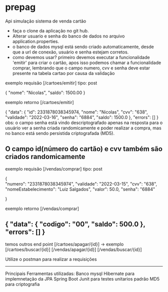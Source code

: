 # prepag
Api simulação sistema de venda cartão 

- faça o clone da aplicação no git hub. 
- Alterar usuario e senha do banco de dados no arquivo application.properties.
-  o banco de dados mysql está sendo criado automaticamente, desde que a url de conexão, usuário e senha estejam corretos. 
- como devemos usar? primeiro devemos executar a funcionalidade 'emitir' para criar o cartão, apos isso podemos chamar a funcionalidade comprar, lembrando que o campo numero, cvv e senha deve estar presente na tabela cartao por causa da validação   

exemplo requisão [/cartoes/emitir] tipo: post

{
	"nome": "Nicolas",
	"saldo": 1500.00
}

exemplo retorno [/cartoes/emitir] 

{
    "data": {
        "id": 2331878038345974,
        "nome": "Nicolas",
        "cvv": "638",
        "validade": "2022-03-16",
        "senha": "6884",
        "saldo": 1500.0
    },
    "errors": []
}
obs: o campo senha está vindo descriptografado apenas na resposta para o usuário ver a senha criada randomicamente e poder realizar a compra, mas no banco está sendo persistida criptografada (MD5).

O campo id(número do cartão) e cvv também são criados randomicamente
----------------------------------------------------------
exemplo requisão [/vendas/comprar] tipo: post 

{	
	"numero":	"2331878038345974",
	"validade":	"2022-03-15",
	"cvv":		"638",
	"nomeEstabelecimento": "Luiz Salgados",
	"valor": 50.0,
	"senha": "6884"
	
	
}

exemplo retorno [/vendas/comprar]

{
    "data": {
        "codigo": "00",
        "saldo": 500.0
    },
    "errors": []
} 
------------------------------------------------------------------------------------------
temos outros end point 
[/cartoes/apagar/{id}] -> exemplo 
[/cartoes/buscar/{id}]
[/vendas/apagar/{id}]
[/vendas/buscar/{id}]

Utilize o postman para realizar a requisições 

-------------------------------------------------------------------------------------------------------
Principais Ferramentas utilizadas: 
Banco mysql 
Hibernate para implemnetação da JPA
Spring Boot
Junit para testes unitarios
padrão MD5 para criptografia   
